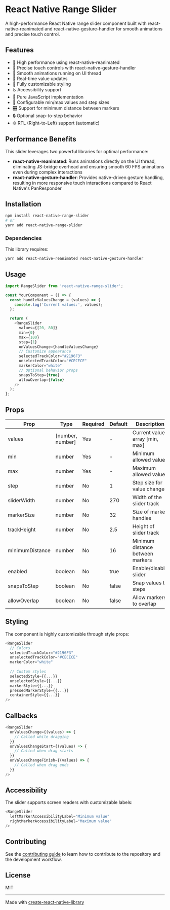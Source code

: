 # React Native Range Slider

A high-performance React Native range slider component built with react-native-reanimated and react-native-gesture-handler for smooth animations and precise touch control.

## Features

- 🚀 High performance using react-native-reanimated
- 🎯 Precise touch controls with react-native-gesture-handler
- 💨 Smooth animations running on UI thread
- 🔄 Real-time value updates
- 🎨 Fully customizable styling
- ♿️ Accessibility support
- 📱 Pure JavaScript implementation
- 🔧 Configurable min/max values and step sizes
- 🎛 Support for minimum distance between markers
- 🔒 Optional snap-to-step behavior
- 🌐 RTL (Right-to-Left) support (automatic)

## Performance Benefits

This slider leverages two powerful libraries for optimal performance:

- **react-native-reanimated**: Runs animations directly on the UI thread, eliminating JS-bridge overhead and ensuring smooth 60 FPS animations even during complex interactions
- **react-native-gesture-handler**: Provides native-driven gesture handling, resulting in more responsive touch interactions compared to React Native's PanResponder

## Installation

```bash
npm install react-native-range-slider
# or
yarn add react-native-range-slider
```

### Dependencies

This library requires:
```bash
yarn add react-native-reanimated react-native-gesture-handler
```

## Usage

```javascript
import RangeSlider from 'react-native-range-slider';

const YourComponent = () => {
  const handleValuesChange = (values) => {
    console.log('Current values:', values);
  };

  return (
    <RangeSlider
      values={[20, 80]}
      min={0}
      max={100}
      step={1}
      onValuesChange={handleValuesChange}
      // Customize appearance
      selectedTrackColor="#2196F3"
      unselectedTrackColor="#CECECE"
      markerColor="white"
      // Optional behavior props
      snapsToStep={true}
      allowOverlap={false}
    />
  );
};
```

## Props

| Prop | Type | Required | Default | Description |
|------|------|----------|---------|-------------|
| values | [number, number] | Yes | - | Current values array [min, max] |
| min | number | Yes | - | Minimum allowed value |
| max | number | Yes | - | Maximum allowed value |
| step | number | No | 1 | Step size for value changes |
| sliderWidth | number | No | 270 | Width of the slider track |
| markerSize | number | No | 32 | Size of marker handles |
| trackHeight | number | No | 2.5 | Height of slider track |
| minimumDistance | number | No | 16 | Minimum distance between markers |
| enabled | boolean | No | true | Enable/disable slider |
| snapsToStep | boolean | No | false | Snap values to steps |
| allowOverlap | boolean | No | false | Allow markers to overlap |

## Styling

The component is highly customizable through style props:

```javascript
<RangeSlider
  // Colors
  selectedTrackColor="#2196F3"
  unselectedTrackColor="#CECECE"
  markerColor="white"
  
  // Custom styles
  selectedStyle={{...}}
  unselectedStyle={{...}}
  markerStyle={{...}}
  pressedMarkerStyle={{...}}
  containerStyle={{...}}
/>
```

## Callbacks

```javascript
<RangeSlider
  onValuesChange={(values) => {
    // Called while dragging
  }}
  onValuesChangeStart={(values) => {
    // Called when drag starts
  }}
  onValuesChangeFinish={(values) => {
    // Called when drag ends
  }}
/>
```

## Accessibility

The slider supports screen readers with customizable labels:

```javascript
<RangeSlider
  leftMarkerAccessibilityLabel="Minimum value"
  rightMarkerAccessibilityLabel="Maximum value"
/>
```

## Contributing

See the [contributing guide](CONTRIBUTING.md) to learn how to contribute to the repository and the development workflow.

## License

MIT

---

Made with [create-react-native-library](https://github.com/callstack/react-native-builder-bob)